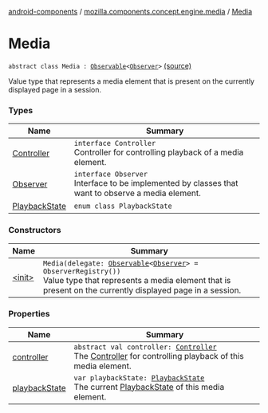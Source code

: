 [android-components](../../index.md) / [mozilla.components.concept.engine.media](../index.md) / [Media](./index.md)

# Media

`abstract class Media : `[`Observable`](../../mozilla.components.support.base.observer/-observable/index.md)`<`[`Observer`](-observer/index.md)`>` [(source)](https://github.com/mozilla-mobile/android-components/blob/master/components/concept/engine/src/main/java/mozilla/components/concept/engine/media/Media.kt#L14)

Value type that represents a media element that is present on the currently displayed page in a session.

### Types

| Name | Summary |
|---|---|
| [Controller](-controller/index.md) | `interface Controller`<br>Controller for controlling playback of a media element. |
| [Observer](-observer/index.md) | `interface Observer`<br>Interface to be implemented by classes that want to observe a media element. |
| [PlaybackState](-playback-state/index.md) | `enum class PlaybackState` |

### Constructors

| Name | Summary |
|---|---|
| [&lt;init&gt;](-init-.md) | `Media(delegate: `[`Observable`](../../mozilla.components.support.base.observer/-observable/index.md)`<`[`Observer`](-observer/index.md)`> = ObserverRegistry())`<br>Value type that represents a media element that is present on the currently displayed page in a session. |

### Properties

| Name | Summary |
|---|---|
| [controller](controller.md) | `abstract val controller: `[`Controller`](-controller/index.md)<br>The [Controller](-controller/index.md) for controlling playback of this media element. |
| [playbackState](playback-state.md) | `var playbackState: `[`PlaybackState`](-playback-state/index.md)<br>The current [PlaybackState](-playback-state/index.md) of this media element. |
